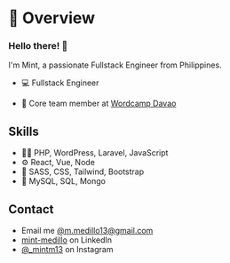 # 📖 Overview

### Hello there! 👋
I'm Mint, a passionate Fullstack Engineer from Philippines.

- 💻 Fullstack Engineer

- 👥 Core team member at [Wordcamp Davao](https://davao.wordcamp.org/)

## Skills
- 👨‍💻 PHP, WordPress, Laravel, JavaScript
- ⚙️ React, Vue, Node
- 📗 SASS, CSS, Tailwind, Bootstrap
- 📀 MySQL, SQL, Mongo


## Contact
- Email me [@m.medillo13@gmail.com](mailto:m.medillo13@gmail.com)
- [mint-medillo](https://www.linkedin.com/in/mint-medillo/) on LinkedIn
- [@_mintm13](https://www.instagram.com/_mintm13/) on Instagram